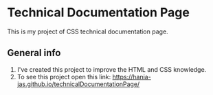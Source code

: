 # Technical Documentation Page
This is my project of CSS technical documentation page.

## General info
1. I've created this project to improve the HTML and CSS knowledge.
2. To see this project open this link: 
    https://hania-jas.github.io/technicalDocumentationPage/


